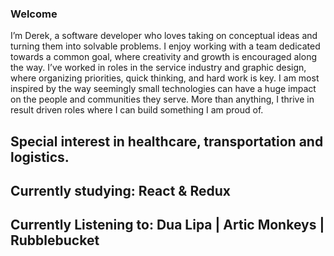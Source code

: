 ### Welcome

I’m Derek, a software developer who loves taking on conceptual ideas and turning them into solvable problems. I enjoy working with a team dedicated towards a common goal, where creativity and growth is encouraged along the way. I’ve worked in roles in the service industry and graphic design, where organizing priorities, quick thinking, and hard work is key. I am most inspired by the way seemingly small technologies can have a huge impact on the people and communities they serve. More than anything, I thrive in result driven roles where I can build something I am proud of. 

## Special interest in healthcare, transportation and logistics. 
## Currently studying: React & Redux
## Currently Listening to: Dua Lipa | Artic Monkeys | Rubblebucket
<!--
**derekmurphy1993/derekmurphy1993** is a ✨ _special_ ✨ repository because its `README.md` (this file) appears on your GitHub profile.

https://derekmurphy1993.github.io/
- 🔭 I’m currently working on ...
- 🌱 I’m currently learning ...
- 👯 I’m looking to collaborate on ...
- 🤔 I’m looking for help with ...
- 💬 Ask me about ...
- 📫 How to reach me: ...
- 😄 Pronouns: ...
- ⚡ Fun fact: ...
-->
